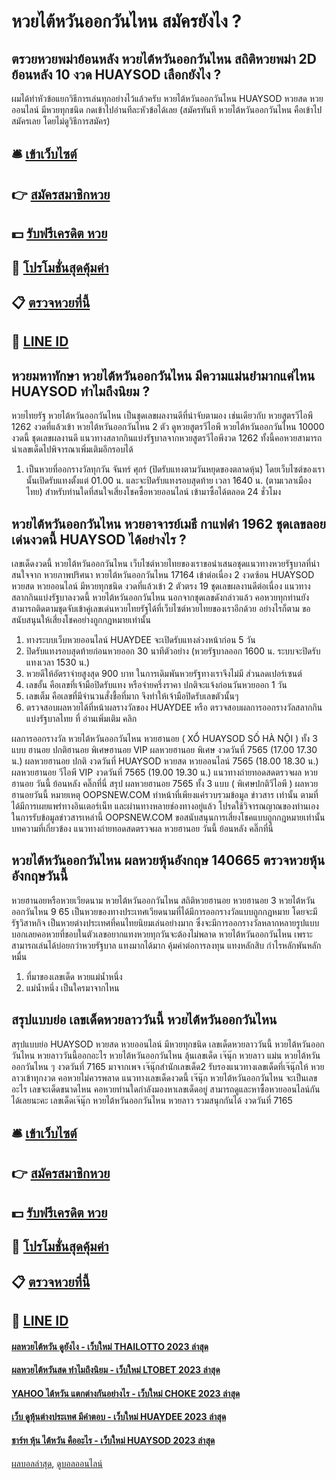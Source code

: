 # หวยไต้หวันออกวันไหน สมัครยังไง ?
## ตรวยหวยพม่าย้อนหลัง หวยไต้หวันออกวันไหน สถิติหวยพม่า 2D ย้อนหลัง 10 งวด HUAYSOD เลือกยังไง ?
ผมได้ทำหัวข้อแยกวิธีการเล่นทุกอย่างไว้แล้วครับ หวยไต้หวันออกวันไหน HUAYSOD หวยสด หวยออนไลน์ มีหวยทุกชนิด กดเข้าไปอ่านทีละหัวข้อได้เลย
(สมัครทันที หวยไต้หวันออกวันไหน คือเข้าไปสมัครเลย โดยไม่ดูวิธีการสมัคร)

## 🛎 [เข้าเว็บไซต์](https://bit.ly/3BG5bNw)
## 👉 [สมัครสมาชิกหวย](https://bit.ly/3BG5bNw)
## 💵 [รับฟรีเครดิต หวย](https://bit.ly/3C3mvgS)
## 👑 [โปรโมชั่นสุดคุ้มค่า](https://bit.ly/3C3mvgS)
## 📋 [ตรวจหวยที่นี้](https://bit.ly/3C3mvgS)
## 📱 [LINE ID](https://bit.ly/3C3mvgS)

## หวยมหาทักษา หวยไต้หวันออกวันไหน มีความแม่นยำมากแค่ไหน HUAYSOD ทำไมถึงนิยม ?
หวยไทยรัฐ หวยไต้หวันออกวันไหน เป็นชุดเลขผลงานดีที่น่าจับตามอง เช่นเดียวกับ หวยสูตรวีไอพี 1262 งวดที่แล้วเข้า หวยไต้หวันออกวันไหน 2 ตัว ดูหวยสูตรวีไอพี หวยไต้หวันออกวันไหน 10000 งวดนี้ ชุดเลขผลงานดี แนวทางสลากกินแบ่งรัฐบาลจากหวยสูตรวีไอพีงวด 1262 ทั้งนี้คอหวยสามารถนำเลขเด็ดไปพิจารณาเพิ่มเติมอีกรอบได้
1. เป็นหวยที่ออกรางวัลทุกวัน จันทร์ ศุกร์ (ปิดรับแทงตามวันหยุดของตลาดหุ้น) โดยเว็บไซต์ของเรานั้นเปิดรับแทงตั้งแต่ 01.00 น. และจะปิดรับแทงรอบสุดท้าย เวลา 1640 น. (ตามเวลาเมืองไทย) สำหรับท่านใดที่สนใจเสี่ยงโชคซื้อหวยออนไลน์ เข้ามาซื้อได้ตลอด 24 ชั่วโมง

## หวยไต้หวันออกวันไหน หวยอาจารย์เมธี กาแฟดำ 1962 ชุดเลขลอยเด่นงวดนี้ HUAYSOD ได้อย่างไร ?
เลขเด็ดงวดนี้ หวยไต้หวันออกวันไหน เว็บไซต์หวยไทยของเราขอนำเสนอชุดแนวทางหวยรัฐบาลที่น่าสนใจจาก หวยภาพปริศนา หวยไต้หวันออกวันไหน 17164 เข้าต่อเนื่อง 2 งวดซ้อน HUAYSOD หวยสด หวยออนไลน์ มีหวยทุกชนิด งวดที่แล้วเข้า 2 ตัวตรง 19 ชุดเลขผลงานดีต่อเนื่อง แนวทางสลากกินแบ่งรัฐบาลงวดนี้ หวยไต้หวันออกวันไหน นอกจากชุดเลขดังกล่าวแล้ว คอหวยทุกท่านยังสามารถติดตามชุดจับเข้าคู่เลขเด่นหวยไทยรัฐได้ที่เว็บไซต์หวยไทยของเราอีกด้วย อย่างไรก็ตาม ขอสนับสนุนให้เสี่ยงโชคอย่างถูกกฎหมายเท่านั้น
1. ทางระบบเว็บหวยออนไลน์ HUAYDEE จะเปิดรับแทงล่วงหน้าก่อน 5 วัน
2. ปิดรับแทงรอบสุดท้ายก่อนหวยออก 30 นาทีตัวอย่าง (หวยรัฐบาลออก 1600 น. ระบบจะปิดรับแทงเวลา 1530 น.)
3. หวยดีให้อัตราจ่ายสูงสุด 900 บาท ในการเดิมพันหวยรัฐทางเราจึงไม่มี ส่วนลดเปอร์เซนต์
4. เลขอั้น คือเลขที่เจ้ามือปิดรับแทง หรือจ่ายครึ่งราคา ปกติจะแจ้งก่อนวันหวยออก 1 วัน
5. เลขเต็ม คือเลขที่มีจำนวนสั่งชื้อที่มาก จึงทำให้เจ้ามือปิดรับเลขตัวนั้นๆ
6. ตรวจสอบผลหวยได้ที่หน้าผลรางวัลของ HUAYDEE หรือ ตรวจสอบผลการออกรางวัลสลากกินแบ่งรัฐบาลไทย ที่ อ่านเพิ่มเติม คลิก

ผลการออกรางวัล หวยไต้หวันออกวันไหน หวยฮานอย ( XỔ HUAYSOD SỐ HÀ NỘI ) ทั้ง 3 แบบ ฮานอย ปกติฮานอย พิเศษฮานอย VIP
ผลหวยฮานอย พิเศษ งวดวันที่ 7565 (17.00 17.30 น.)
ผลหวยฮานอย ปกติ งวดวันที่ HUAYSOD หวยสด หวยออนไลน์ 7565 (18.00 18.30 น.)
ผลหวยฮานอย วีไอพี VIP งวดวันที่ 7565 (19.00 19.30 น.)
 แนวทางถ่ายทอดสดตรวจผล หวยฮานอย วันนี้ ย้อนหลัง คลิ๊กที่นี่ 
สรุป ผลหวยฮานอย 7565 ทั้ง 3 แบบ ( พิเศษปกติวีไอพี ) ผลหวยฮานอยวันนี้
หมายเหตุ OOPSNEW.COM ทำหน้าที่เพียงแค่รวบรวมข้อมูล ข่าวสาร เท่านั้น ตามที่ได้มีการเผยแพร่ทางอินเตอร์เน็ท และผ่านทางหลายช่องทางอยู่แล้ว โปรดใช้วิจารณญาณของท่านเอง ในการรับข้อมูลข่าวสารเหล่านี้ OOPSNEW.COM ขอสนับสนุนการเสี่ยงโชคแบบถูกกฎหมายเท่านั้น
บทความที่เกี่ยวข้อง
แนวทางถ่ายทอดสดตรวจผล หวยฮานอย วันนี้ ย้อนหลัง คลิ๊กที่นี่

## หวยไต้หวันออกวันไหน ผลหวยหุ้นอังกฤษ 140665 ตรวจหวยหุ้นอังกฤษวันนี้
หวยฮานอยหรือหวยเวียดนาม หวยไต้หวันออกวันไหน สถิติหวยฮานอย หวยฮานอย 3 หวยไต้หวันออกวันไหน 9 65 เป็นหวยของทางประเทศเวียดนามที่ได้มีการออกรางวัลแบบถูกกฎหมาย โดยจะมีรัฐวิสาหกิจ เป็นหวยต่างประเทศที่คนไทยนิยมเล่นอย่างมาก ซึ่งจะมีการออกรางวัลหลากหลายรูปแบบ บอกเลยคอหวยที่ชอบในตัวเลขอยากแทงหวยทุกวันจะต้องไม่พลาด หวยไต้หวันออกวันไหน เพราะสามารถเล่นได้บ่อยกว่าหวยรัฐบาล แทงมากได้มาก คุ้มค่าต่อการลงทุน แทงหลักสิบ กำไรหลักพันหลักหมื่น
1. ที่มาของเลขเด็ด หวยแม่น้ำหนึ่ง
2. แม่น้ำหนึ่ง เป็นใครมาจากไหน

## สรุปแบบย่อ เลขเด็ดหวยลาววันนี้ หวยไต้หวันออกวันไหน
สรุปแบบย่อ HUAYSOD หวยสด หวยออนไลน์ มีหวยทุกชนิด เลขเด็ดหวยลาววันนี้ หวยไต้หวันออกวันไหน หวยลาววันนี้ออกอะไร หวยไต้หวันออกวันไหน ลุ้นเลขเด็ด เจ๊นุ๊ก หวยลาว แม่น หวยไต้หวันออกวันไหน ๆ งวดวันที่ 7165 มาจากเพจ เจ๊นุ๊กสำนักเลขเด็ด2 รับรองแนวทางเลขเด็ดที่เจ๊นุ๊กให้ หวยลาวเข้าทุกงวด คอหวยไม่ควรพลาด แนวทางเลขเด็ดงวดนี้ เจ๊นุ๊ก หวยไต้หวันออกวันไหน จะเป็นเลขอะไร เลขจะเด็ดขนาดไหน คอหวยท่านใดกำลังมองหาเลขเด็ดอยู่ สามารถดูและหาซื้อหวยออนไลน์กันได้เลยนะคะ
เลขเด็ดเจ๊นุ๊ก หวยไต้หวันออกวันไหน หวยลาว รวมสนุกกันได้ งวดวันที่ 7165

## 🛎 [เข้าเว็บไซต์](https://bit.ly/3BG5bNw)
## 👉 [สมัครสมาชิกหวย](https://bit.ly/3BG5bNw)
## 💵 [รับฟรีเครดิต หวย](https://bit.ly/3C3mvgS)
## 👑 [โปรโมชั่นสุดคุ้มค่า](https://bit.ly/3C3mvgS)
## 📋 [ตรวจหวยที่นี้](https://bit.ly/3C3mvgS)
## 📱 [LINE ID](https://bit.ly/3C3mvgS)

#### [ผลหวยไต้หวัน ดูยังไง - เว็บใหม่ THAILOTTO 2023 ล่าสุด](https://atom.io/themes/ผลหวยไต้หวัน%20ดูยังไง%20-%20เว็บใหม่%20thailotto%202023%20ล่าสุด)
#### [ผลหวยไต้หวันสด ทำไมถึงนิยม - เว็บใหม่ LTOBET 2023 ล่าสุด](https://atom.io/themes/ผลหวยไต้หวันสด%20ทำไมถึงนิยม%20-%20เว็บใหม่%20ltobet%202023%20ล่าสุด)
#### [YAHOO ไต้หวัน แตกต่างกันอย่างไร - เว็บใหม่ CHOKE 2023 ล่าสุด](https://atom.io/themes/yahoo%20ไต้หวัน%20แตกต่างกันอย่างไร%20-%20เว็บใหม่%20choke%202023%20ล่าสุด)
#### [เว็บ ดูหุ้นต่างประเทศ มีคำตอบ - เว็บใหม่ HUAYDEE 2023 ล่าสุด](https://atom.io/themes/เว็บ%20ดูหุ้นต่างประเทศ%20มีคำตอบ%20-%20เว็บใหม่%20huaydee%202023%20ล่าสุด)
#### [ชาร์ท หุ้น ไต้หวัน คืออะไร - เว็บใหม่ HUAYSOD 2023 ล่าสุด](https://atom.io/themes/ชาร์ท%20หุ้น%20ไต้หวัน%20คืออะไร%20-%20เว็บใหม่%20huaysod%202023%20ล่าสุด)

[ผลบอลล่าสุด](https://siamsport.tv "ผลบอลล่าสุด"), [ดูบอลออนไลน์](https://siamsport.tv/ดูบอลสด "ดูบอลออนไลน์")